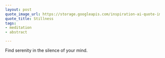 ```yaml
---
layout: post
quote_image_url: https://storage.googleapis.com/inspiration-ai-quote-images/2023-11-03.jpg
quote_title: Stillness
tags:
- meditation
- abstract

---
```


Find serenity in the silence of your mind.